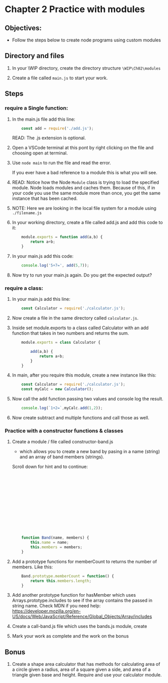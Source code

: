 # Chapter 2 Practice with modules

## Objectives:
* Follow the steps below to create node programs using custom modules

## Directory and files

1. In your \WIP directory, create the directory structure `\WIP\Ch02\modules`

1. Create a file called `main.js` to start your work.

## Steps

### require a Single function:

1. In the main.js file add this line:
    ```javascript
        const add = require('./add.js');
    ```

    READ: The .js extension is optional.

1. Open a VSCode terminal at this pont by right clicking on the file and choosing open at terminal.

1. Use `node main` to run the file and read the error.
    
    If you ever have a bad reference to a module this is what you will see.

1. READ: Notice how the Node `Module` class is trying to load the specified module. Node loads modules and caches them. Because of this, if in your code you use the same module more than once, you get the same instance that has been cached.

1. NOTE: Here we are looking in the local file system for a module using `./filename.js`

1. In your working directory, create a file called add.js and add this code to it:

    ```javascript
        module.exports = function add(a,b) {
            return a+b;
        }
    ```

1. In your main.js add this code:
    ```javascript
        console.log('5+7=', add(5,7));
    ```

1. Now try to run your main.js again. Do you get the expected output?

###  require a class:

1. In your main.js add this line:
    ```javascript
        const Calculator = require('./calculator.js');
    ```


1. Now create a file in the same directory called `calculator.js`.

1. Inside set module.exports to a class called Calculator with an add function that takes in two numbers and returns the sum.

    ```javascript
        module.exports = class Calculator {
    
            add(a,b) {
                return a+b;
            }
        }
    ```

1. In main, after you require this module, create a new instance like this:
    ```javascript
        const Calculator = require('./calculator.js');
        const myCalc = new Calculator();
    ```

1. Now call the add function passing two values and console log the result.
    ```javascript
        console.log(`1+2=`,myCalc.add(1,2));
    ```

1. Now create subtract and multiple functions and call those as well.

###  Practice with a constructor functions & classes

1. Create a module / file called constructor-band.js 
    * which allows you to create a new band by pasing in a name (string) and an array of band members (strings). 
     

    Scroll down for hint and to continue:

    ```javascript














        function Band(name, members) {
            this.name = name;
            this.members = members;
        }
    ```


1. Add a prototype functions for memberCount to returns the number of members. Like this:

    ```javascript
        Band.prototype.memberCount = function() {
            return this.members.length;
        }
    ```

1. Add another prototype function for hasMember which uses Arrays.prototype.includes to see if the array contains the passed in string name. Check MDN if you need help: https://developer.mozilla.org/en-US/docs/Web/JavaScript/Reference/Global_Objects/Array/includes

1. Create a call-band.js file which uses the bands.js module, create 
    
1. Mark your work as complete and the work on the bonus

## Bonus

1. Create a shape area calculator that has methods for calculating area of a circle given a radius, area of a square given a side, and area of a triangle given base and height.
Require and use your calculator module.
